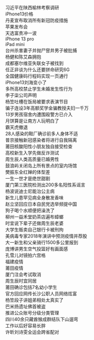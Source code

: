 习近平在陕西榆林考察调研  
iPhone13价格  
丹麦宣布取消所有新冠防疫措施  
苹果发布会  
天选富贵冲一波  
iPhone 13 pro  
iPad mini  
台州杀害妻子并抛尸窨井男子被批捕  
杨健和陈艾森拥抱  
成都塞尔维亚失联女子被找到  
任正非谈为什么还要拼命研究6G  
全国健康码行程码实现一页通行  
iPhone13刘海变小了  
多所高校禁止学生未婚发生性行为  
李子柒公司声明  
杨笠吐槽在饭局被要求表演节目  
骗子连设3年高额奖学金骗教授夫妇一千万  
13岁男孩宿舍内遭围殴警方已介入  
月饼算是让南方人玩明白了  
霸天虎撤退  
28人感染的鞋厂确诊前多人身体不适  
普京接触新冠感染者将进行自我隔离  
莆田核酸阳性小朋友独自接受检查  
高校新生入学先做反诈测试  
周生辰人类高质量已婚男性  
鼓浪屿关闭岛上所有景点的室内场馆  
樊振东全红婵的体型差  
一生一世才是绝世甜剧  
厦门第三医院检测出200多名阳性系谣言  
杨波说迪士尼能治公主病  
新生儿患罕见病全身散发香味  
赵立坚回应日本自民党选举频提中国  
狗子喝个水顺便把澡洗了  
柳州一益禾堂奶茶店遍布蟑螂  
时宜说下辈子还做周生辰老婆  
大学生贩卖自己银行卡被刑拘  
美病毒专家2018年演讲中预测疫情并荐股  
大一新生和父亲骑行1500多公里报到  
庞博讲男生空气投篮好有画面感  
孔雪儿对镜拍六宫格  
福建疫情  
莆田疫情  
厦门注会考试取消  
周生辰时宜同居  
莆田确诊包括7名幼小学生  
官方回应网传长沙公职人员网络炫富  
杨笠段子讲姐弟相处太真实了  
巴米扬遗址佛首被盗  
推进公众账号分级分类管理  
四川40余只藏酋猴成群结队下山遛弯  
工作以后好容易长胖  
许昕刘诗雯全运会跨省配对  
